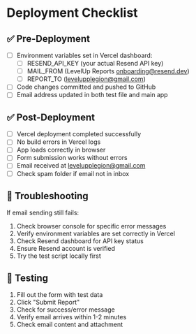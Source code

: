 # Deployment Checklist

## ✅ Pre-Deployment
- [ ] Environment variables set in Vercel dashboard:
  - [ ] RESEND_API_KEY (your actual Resend API key)
  - [ ] MAIL_FROM (LevelUp Reports <onboarding@resend.dev>)
  - [ ] REPORT_TO (levelupplegion@gmail.com)
- [ ] Code changes committed and pushed to GitHub
- [ ] Email address updated in both test file and main app

## ✅ Post-Deployment
- [ ] Vercel deployment completed successfully
- [ ] No build errors in Vercel logs
- [ ] App loads correctly in browser
- [ ] Form submission works without errors
- [ ] Email received at levelupplegion@gmail.com
- [ ] Check spam folder if email not in inbox

## 🔧 Troubleshooting
If email sending still fails:
1. Check browser console for specific error messages
2. Verify environment variables are set correctly in Vercel
3. Check Resend dashboard for API key status
4. Ensure Resend account is verified
5. Try the test script locally first

## 📧 Testing
1. Fill out the form with test data
2. Click "Submit Report"
3. Check for success/error message
4. Verify email arrives within 1-2 minutes
5. Check email content and attachment

